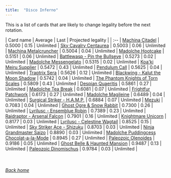 ```yaml
---
title:  "Disco Inferno"
---
```


This is a list of cards that are likely to change legality before the next rotation.

| Card name | Average | Last | Projected legality |
| :-- |
[Machina Citadel](https://db.ygoprodeck.com/card/?search=Machina%20Citadel) | 0.5000 | 0.15 | Unlimited |
[Sky Cavalry Centaurea](https://db.ygoprodeck.com/card/?search=Sky%20Cavalry%20Centaurea) | 0.5003 | 0.06 | Unlimited |
[Machina Metalcruncher](https://db.ygoprodeck.com/card/?search=Machina%20Metalcruncher) | 0.5004 | 0.04 | Unlimited |
[Madolche Hootcake](https://db.ygoprodeck.com/card/?search=Madolche%20Hootcake) | 0.5151 | 0.06 | Unlimited |
[Battlewasp - Pin the Bullseye](https://db.ygoprodeck.com/card/?search=Battlewasp%20-%20Pin%20the%20Bullseye) | 0.5273 | 0.02 | Unlimited |
[Madolche Messengelato](https://db.ygoprodeck.com/card/?search=Madolche%20Messengelato) | 0.5315 | 0.02 | Unlimited |
[Koa'ki Meiru Supplier](https://db.ygoprodeck.com/card/?search=Koa'ki%20Meiru%20Supplier) | 0.5472 | 0.43 | Unlimited |
[Pendulum Call](https://db.ygoprodeck.com/card/?search=Pendulum%20Call) | 0.5625 | 0.04 | Unlimited |
[Traptrix Sera](https://db.ygoprodeck.com/card/?search=Traptrix%20Sera) | 0.5626 | 0.12 | Unlimited |
[Blackwing - Kalut the Moon Shadow](https://db.ygoprodeck.com/card/?search=Blackwing%20-%20Kalut%20the%20Moon%20Shadow) | 0.5742 | 0.04 | Unlimited |
[The Phantom Knights of Torn Scales](https://db.ygoprodeck.com/card/?search=The%20Phantom%20Knights%20of%20Torn%20Scales) | 0.5809 | 0.43 | Unlimited |
[Despian Quaeritis](https://db.ygoprodeck.com/card/?search=Despian%20Quaeritis) | 0.5861 | 0.27 | Unlimited |
[Madolche Tea Break](https://db.ygoprodeck.com/card/?search=Madolche%20Tea%20Break) | 0.6081 | 0.07 | Unlimited |
[Frightfur Patchwork](https://db.ygoprodeck.com/card/?search=Frightfur%20Patchwork) | 0.6173 | 0.27 | Unlimited |
[Madolche Magileine](https://db.ygoprodeck.com/card/?search=Madolche%20Magileine) | 0.6489 | 0.04 | Unlimited |
[Surgical Striker - H.A.M.P.](https://db.ygoprodeck.com/card/?search=Surgical%20Striker%20-%20H.A.M.P.) | 0.6884 | 0.07 | Unlimited |
[Mezuki](https://db.ygoprodeck.com/card/?search=Mezuki) | 0.7083 | 0.04 | Unlimited |
[Ghost Ogre & Snow Rabbit](https://db.ygoprodeck.com/card/?search=Ghost%20Ogre%20%26%20Snow%20Rabbit) | 0.7300 | 0.26 | Unlimited |
[Lyrilusc - Ensemblue Robin](https://db.ygoprodeck.com/card/?search=Lyrilusc%20-%20Ensemblue%20Robin) | 0.7389 | 0.23 | Unlimited |
[Raidraptor - Arsenal Falcon](https://db.ygoprodeck.com/card/?search=Raidraptor%20-%20Arsenal%20Falcon) | 0.7901 | 0.16 | Unlimited |
[Knightmare Unicorn](https://db.ygoprodeck.com/card/?search=Knightmare%20Unicorn) | 0.8177 | 0.03 | Unlimited |
[Lyrilusc - Celestine Wagtail](https://db.ygoprodeck.com/card/?search=Lyrilusc%20-%20Celestine%20Wagtail) | 0.8525 | 0.15 | Unlimited |
[Sky Striker Ace - Shizuku](https://db.ygoprodeck.com/card/?search=Sky%20Striker%20Ace%20-%20Shizuku) | 0.8703 | 0.03 | Unlimited |
[Ninja Grandmaster Saizo](https://db.ygoprodeck.com/card/?search=Ninja%20Grandmaster%20Saizo) | 0.8890 | 0.03 | Unlimited |
[Madolche Puddingcess Chocolat-a-la-Mode](https://db.ygoprodeck.com/card/?search=Madolche%20Puddingcess%20Chocolat-a-la-Mode) | 0.8945 | 0.27 | Unlimited |
[Paleozoic Olenoides](https://db.ygoprodeck.com/card/?search=Paleozoic%20Olenoides) | 0.9186 | 0.05 | Unlimited |
[Ghost Belle & Haunted Mansion](https://db.ygoprodeck.com/card/?search=Ghost%20Belle%20%26%20Haunted%20Mansion) | 0.9487 | 0.13 | Unlimited |
[Paleozoic Dinomischus](https://db.ygoprodeck.com/card/?search=Paleozoic%20Dinomischus) | 0.9784 | 0.03 | Unlimited |

<br>

###### [Back home](index)